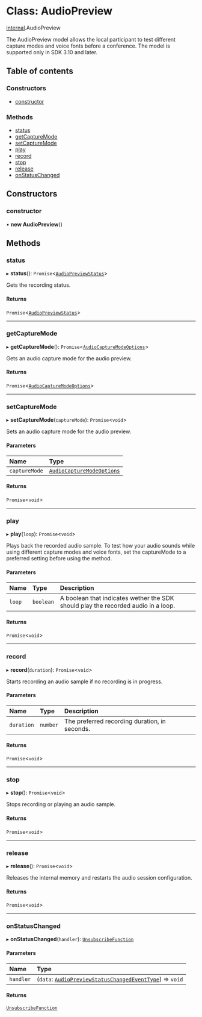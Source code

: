 # Class: AudioPreview

[internal](../modules/internal.md).AudioPreview

The AudioPreview model allows the local participant to test different capture modes and voice fonts before a conference. The model is supported only in SDK 3.10 and later.

## Table of contents

### Constructors

- [constructor](internal.AudioPreview.md#constructor)

### Methods

- [status](internal.AudioPreview.md#status)
- [getCaptureMode](internal.AudioPreview.md#getcapturemode)
- [setCaptureMode](internal.AudioPreview.md#setcapturemode)
- [play](internal.AudioPreview.md#play)
- [record](internal.AudioPreview.md#record)
- [stop](internal.AudioPreview.md#stop)
- [release](internal.AudioPreview.md#release)
- [onStatusChanged](internal.AudioPreview.md#onstatuschanged)

## Constructors

### constructor

• **new AudioPreview**()

## Methods

### status

▸ **status**(): `Promise`<[`AudioPreviewStatus`](../enums/internal.AudioPreviewStatus.md)\>

Gets the recording status.

#### Returns

`Promise`<[`AudioPreviewStatus`](../enums/internal.AudioPreviewStatus.md)\>

___

### getCaptureMode

▸ **getCaptureMode**(): `Promise`<[`AudioCaptureModeOptions`](../interfaces/internal.AudioCaptureModeOptions.md)\>

Gets an audio capture mode for the audio preview.

#### Returns

`Promise`<[`AudioCaptureModeOptions`](../interfaces/internal.AudioCaptureModeOptions.md)\>

___

### setCaptureMode

▸ **setCaptureMode**(`captureMode`): `Promise`<`void`\>

Sets an audio capture mode for the audio preview.

#### Parameters

| Name | Type |
| :------ | :------ |
| `captureMode` | [`AudioCaptureModeOptions`](../interfaces/internal.AudioCaptureModeOptions.md) |

#### Returns

`Promise`<`void`\>

___

### play

▸ **play**(`loop`): `Promise`<`void`\>

Plays back the recorded audio sample. To test how your audio sounds while using different capture modes and voice fonts, set the captureMode to a preferred setting before using the method.

#### Parameters

| Name | Type | Description |
| :------ | :------ | :------ |
| `loop` | `boolean` | A boolean that indicates wether the SDK should play the recorded audio in a loop. |

#### Returns

`Promise`<`void`\>

___

### record

▸ **record**(`duration`): `Promise`<`void`\>

Starts recording an audio sample if no recording is in progress.

#### Parameters

| Name | Type | Description |
| :------ | :------ | :------ |
| `duration` | `number` | The preferred recording duration, in seconds. |

#### Returns

`Promise`<`void`\>

___

### stop

▸ **stop**(): `Promise`<`void`\>

Stops recording or playing an audio sample.

#### Returns

`Promise`<`void`\>

___

### release

▸ **release**(): `Promise`<`void`\>

Releases the internal memory and restarts the audio session configuration.

#### Returns

`Promise`<`void`\>

___

### onStatusChanged

▸ **onStatusChanged**(`handler`): [`UnsubscribeFunction`](../modules/internal.md#unsubscribefunction)

#### Parameters

| Name | Type |
| :------ | :------ |
| `handler` | (`data`: [`AudioPreviewStatusChangedEventType`](../interfaces/internal.AudioPreviewStatusChangedEventType.md)) => `void` |

#### Returns

[`UnsubscribeFunction`](../modules/internal.md#unsubscribefunction)
